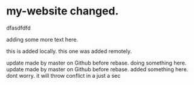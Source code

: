 # my-website changed.

dfasdfdfd

adding some more text here.

this is added locally. this one was added remotely.


update made by master on Github before rebase. doing something here.
update made by master on Github before rebase. added something here. dont worry. it will throw conflict in a just a sec
